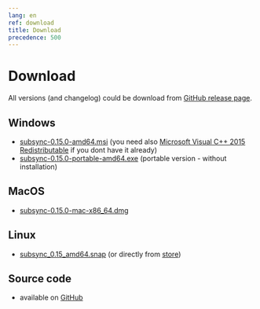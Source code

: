 ```yaml
---
lang: en
ref: download
title: Download
precedence: 500
---
```

# Download
All versions (and changelog) could be download from [GitHub release page](https://github.com/sc0ty/subsync/releases).

## Windows
* [subsync-0.15.0-amd64.msi](https://github.com/sc0ty/subsync/releases/download/0.15/subsync-0.15.0-amd64.msi)
(you need also [Microsoft Visual C++ 2015 Redistributable](https://www.microsoft.com/en-us/download/details.aspx?id=53587) if you dont have it already)
* [subsync-0.15.0-portable-amd64.exe](https://github.com/sc0ty/subsync/releases/download/0.15/subsync-0.15.0-portable-amd64.exe)
(portable version - without installation)

## MacOS
* [subsync-0.15.0-mac-x86_64.dmg](https://github.com/sc0ty/subsync/releases/download/0.15/subsync-0.15.0-mac-x86_64.dmg)

## Linux
* [subsync_0.15_amd64.snap](https://github.com/sc0ty/subsync/releases/download/0.15/subsync_0.15_amd64.snap) (or directly from [store](https://snapcraft.io/subsync))

## Source code
* available on [GitHub](https://github.com/sc0ty/subsync)
